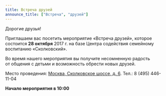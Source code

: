 ```yaml
---
title: Встреча друзей
announce_title: ["Встреча", "друзей"]
---
```

Дорогие друзья!

Приглашаем вас посетить мероприятие «Встреча друзей», которое состоится **28&nbsp;октября** 2017&nbsp;г. на&nbsp;базе
Центра содействия семейному воспитанию «Сколковский».

Во&nbsp;время нашего мероприятия вы получите несомненную радость от&nbsp;общения с&nbsp;детьми и возможность обрести
новых друзей.

<!--more-->
Место проведения: [Москва, Сколковское шоссе, д.&nbsp;6]({{site.baseurl}}/contacts/). Тел.: 8&nbsp;(495)&nbsp;446-11-04

**Начало мероприятия в&nbsp;10:00**
